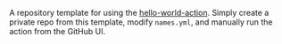 A repository template for using the [hello-world-action](https://github.com/matthew-kilpatrick/hello-world-action). Simply create a private repo from this template, modify `names.yml`, and manually run the action from the GitHub UI.
